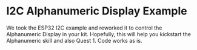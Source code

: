 # I2C Alphanumeric Display Example

We took the ESP32 I2C example and reworked it to control the Alphanumeric Display in your kit. Hopefully, this will help you kickstart the Alphanumeric skill and also Quest 1. Code works as is.
